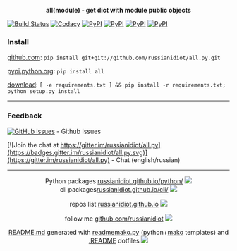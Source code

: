<p align="center">
	<b>all(module) - get dict with module public objects</b>
</p>

[![Build Status](https://travis-ci.org/russianidiot/all.py.svg?branch=master)](https://travis-ci.org/russianidiot/all.py)
[![Codacy](https://img.shields.io/codacy/1877ec57eff844eb85872798fb8428c2.svg)](https://www.codacy.com/app/russianidiot-github/all-py/dashboard)
[![PyPI](https://img.shields.io/pypi/pyversions/all.svg)](https://pypi.python.org/pypi/all)
[![PyPI](https://img.shields.io/pypi/dm/all.svg)](https://pypi.python.org/pypi/all)
[![PyPI](https://img.shields.io/pypi/dw/all.svg)](https://pypi.python.org/pypi/all)
[![PyPI](https://img.shields.io/pypi/dd/all.svg)](https://pypi.python.org/pypi/all)

	

### Install

[github.com](http://github.com/russianidiot/all.py):
`pip install git+git://github.com/russianidiot/all.py.git`

[pypi.python.org](https://pypi.python.org/pypi/all/): `pip install all`

[download](https://github.com/russianidiot/all.py/archive/master.zip): `[ -e requirements.txt ] && pip install -r requirements.txt; python setup.py install`

	

	

	

* * *

### Feedback

[![GitHub issues](https://img.shields.io/github/issues/russianidiot/all.py.svg)](https://github.com/russianidiot/all.py/issues) - Github Issues

[![Join the chat at https://gitter.im/russianidiot/all.py](https://badges.gitter.im/russianidiot/all.py.svg)](https://gitter.im/russianidiot/all.py) - Chat (english/russian) 

* * *

<p align="center">
Python packages <a href="http://russianidiot.github.io/python/">russianidiot.github.io/python/</a>
<img src="http://russianidiot.github.io/images/python/16.png" /><br />
cli packages<a href="http://russianidiot.github.io/python/">russianidiot.github.io/cli/</a>
<img src="http://russianidiot.github.io/images/cli/16.png" /><br />
</p>

<p align="center">
	repos list <a href="http://russianidiot.github.io/">russianidiot.github.io</a> <img src="http://russianidiot.github.io/images/star/16.png" />
</p>

<p align="center">
	follow me <a href="http://github.com/russianidiot">github.com/russianidiot</a>
<img src="http://russianidiot.github.io/images/github/16.png" />
</p>

<p align="center">
	<a href="https://raw.githubusercontent.com/russianidiot/all.py/master/README.md">README.md</a> generated with <a href="https://github.com/russianidiot/readme-mako.py">readmemako.py</a> (python+<a href="http://www.makotemplates.org/">mako</a> templates) and <a href="https://github.com/russianidiot-dotfiles/.README">.README</a> dotfiles 
<img src="http://russianidiot.github.io/images/book/16.png">
</p>